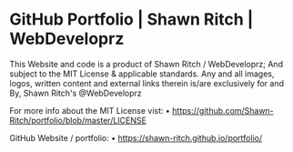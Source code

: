 # GitHub Portfolio | Shawn Ritch | WebDeveloprz

This Website and code is a product of Shawn Ritch / WebDeveloprz;
And subject to the MIT License & applicable standards.
Any and all images, logos, written content and external links therein is/are
exclusively for and By, Shawn Ritch's @WebDeveloprz

For more info about the MIT License vist:
• https://github.com/Shawn-Ritch/portfolio/blob/master/LICENSE

GitHub Website / portfolio:
• https://shawn-ritch.github.io/portfolio/
